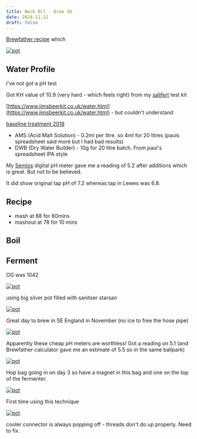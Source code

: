 ```yaml
---
title: Neck Oil - Brew 50
date: 2024-11-22
draft: false 
---
```


<!-- [![pot](/images/2024-06-07/1.jpg "foo")](/images/2024-06-07/1.jpg) -->


[Brewfather recipe](https://share.brewfather.app/LaAKSKWSkeweUU) which 

[![pot](/images/2024-11-25/1.jpg "foo")](/images/2024-11-25/1.jpg)

## Water Profile

I've not got a pH test

Got KH value of 10.9 (very hard - which feels right) from my [salifert]() test kit

[https://www.jimsbeerkit.co.uk/water.html](https://www.jimsbeerkit.co.uk/water.html) - but couldn't understand

[baseline treatment 2018](https://homebrewbeer.netlify.app/2022/11/14/water-treatment/)

- AMS (Acid Malt Solution) - 0.2ml per litre. so 4ml for 20 litres (pauls spreadsheet said more but I had bad results)
- DWB (Dry Water Builder) - 10g for 20 litre batch.  From paul's spreadsheet IPA style

My [Semlos](https://us.amazon.com/Semlos-Digital-Meter-Quality-Tester/dp/B075K64M8Z) digital pH meter gave me a reading of 5.2 after additions which is great. But not to be believed.

It did show original tap pH of 7.2 whereas tap in Lewes was 6.8.


## Recipe

- mash at 68 for 60mins
- mashout at 78 for 10 mins 

## Boil

## Ferment

OG was 1042




[![pot](/images/2024-11-25/2.jpg "foo")](/images/2024-11-25/2.jpg)

using big silver pot filled with sanitser starsan

[![pot](/images/2024-11-25/3.jpg "foo")](/images/2024-11-25/3.jpg)

Great day to brew in SE England in November (no ice to free the hose pipe)


[![pot](/images/2024-11-25/4.jpg "foo")](/images/2024-11-25/4.jpg)

Apparently these cheap pH meters are worthless! Got a reading on 5.1 (and Brewfather calculator gave me an estimate of 5.5 so in the same ballpark)


[![pot](/images/2024-11-25/6.jpg "foo")](/images/2024-11-25/6.jpg)

Hop bag going in on day 3 so have a magnet in this bag and one on the top of the fermenter.

[![pot](/images/2024-11-25/7.jpg "foo")](/images/2024-11-25/7.jpg)

First time using this technique

[![pot](/images/2024-11-25/8.jpg "foo")](/images/2024-11-25/8.jpg)

cooler connector is always popping off - threads don't do up properly. Need to fix.